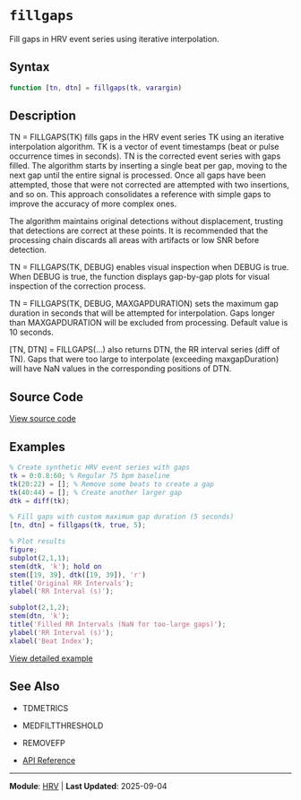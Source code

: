 # `fillgaps`

Fill gaps in HRV event series using iterative interpolation.

## Syntax

```matlab
function [tn, dtn] = fillgaps(tk, varargin)
```

## Description

TN = FILLGAPS(TK) fills gaps in the HRV event series TK using an iterative interpolation algorithm. TK is a vector of event timestamps (beat or pulse occurrence times in seconds). TN is the corrected event series with gaps filled. The algorithm starts by inserting a single beat per gap, moving to the next gap until the entire signal is processed. Once all gaps have been attempted, those that were not corrected are attempted with two insertions, and so on. This approach consolidates a reference with simple gaps to improve the accuracy of more complex ones.

The algorithm maintains original detections without displacement, trusting that detections are correct at these points. It is recommended that the processing chain discards all areas with artifacts or low SNR before detection.

TN = FILLGAPS(TK, DEBUG) enables visual inspection when DEBUG is true. When DEBUG is true, the function displays gap-by-gap plots for visual inspection of the correction process.

TN = FILLGAPS(TK, DEBUG, MAXGAPDURATION) sets the maximum gap duration in seconds that will be attempted for interpolation. Gaps longer than MAXGAPDURATION will be excluded from processing. Default value is 10 seconds.

[TN, DTN] = FILLGAPS(...) also returns DTN, the RR interval series (diff of TN). Gaps that were too large to interpolate (exceeding maxgapDuration) will have NaN values in the corresponding positions of DTN.

## Source Code

[View source code](https://github.com/BSICoS/biosigmat/tree/main/src/hrv/fillgaps.m)

## Examples

```matlab
% Create synthetic HRV event series with gaps
tk = 0:0.8:60; % Regular 75 bpm baseline
tk(20:22) = []; % Remove some beats to create a gap
tk(40:44) = []; % Create another larger gap
dtk = diff(tk);

% Fill gaps with custom maximum gap duration (5 seconds)
[tn, dtn] = fillgaps(tk, true, 5);

% Plot results
figure;
subplot(2,1,1);
stem(dtk, 'k'); hold on
stem([19, 39], dtk([19, 39]), 'r')
title('Original RR Intervals');
ylabel('RR Interval (s)');

subplot(2,1,2);
stem(dtn, 'k');
title('Filled RR Intervals (NaN for too-large gaps)');
ylabel('RR Interval (s)');
xlabel('Beat Index');
```

[View detailed example](https://github.com/BSICoS/biosigmat/tree/main/examples/hrv/fillgapsExample.m)

## See Also

- TDMETRICS
- MEDFILTTHRESHOLD
- REMOVEFP

- [API Reference](../index.md)

---

**Module**: [HRV](index.md) | **Last Updated**: 2025-09-04
